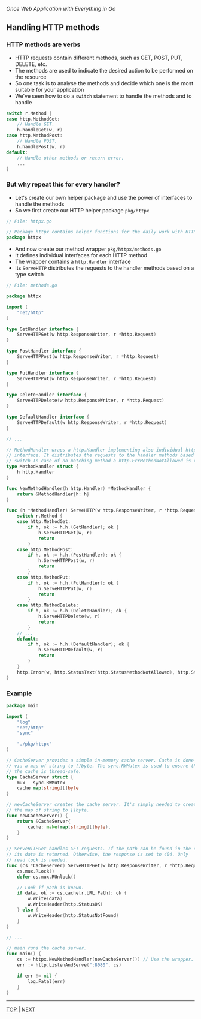 *Once Web Application with Everything in Go*

## Handling HTTP methods

### HTTP methods are verbs

* HTTP requests contain different methods, such as GET, POST, PUT, DELETE, etc.
* The methods are used to indicate the desired action to be performed on the resource
* So one task is to analyse the methods and decide which one is the most suitable for your application
* We've seen how to do a `switch` statement to handle the methods and to handle

```go
switch r.Method {
case http.MethodGet:
    // Handle GET.
    h.handleGet(w, r)
case http.MethodPost:
    // Handle POST.
    h.handlePost(w, r)
default:
    // Handle other methods or return error.
    ...
}
```

### But why repeat this for every handler?

* Let's create our own helper package and use the power of interfaces to handle the methods
* So we first create our HTTP helper package `pkg/httpx`

```go
// File: httpx.go

// Package httpx contains helper functions for the daily work with HTTP.
package httpx
``` 

* And now create our method wrapper `pkg/httpx/methods.go`
* It defines individual interfaces for each HTTP method
* The wrapper contains a `http.Handler` interface
* Its `ServeHTTP` distributes the requests to the handler methods based on a type switch

```go
// File: methods.go

package httpx

import (
    "net/http"
)

type GetHandler interface {
    ServeHTTPGet(w http.ResponseWriter, r *http.Request)
}

type PostHandler interface {
    ServeHTTPPost(w http.ResponseWriter, r *http.Request)
}

type PutHandler interface {
    ServeHTTPPut(w http.ResponseWriter, r *http.Request)
}

type DeleteHandler interface {
    ServeHTTPDelete(w http.ResponseWriter, r *http.Request)
}

type DefaultHandler interface {
    ServeHTTPDefault(w http.ResponseWriter, r *http.Request)
}

// ...

// MethodHandler wraps a http.Handler implementing also individual httpx handler
// interface. It distributes the requests to the handler methods based on a type
// switch In case of no matching method a http.ErrMethodNotAllowed is returned.
type MethodHandler struct {
    h http.Handler
}

func NewMethodHandler(h http.Handler) *MethodHandler {
    return &MethodHandler{h: h}
}

func (h *MethodHandler) ServeHTTP(w http.ResponseWriter, r *http.Request) {
    switch r.Method {
    case http.MethodGet:
        if h, ok := h.h.(GetHandler); ok {
            h.ServeHTTPGet(w, r)
            return
        }
    case http.MethodPost:
        if h, ok := h.h.(PostHandler); ok {
            h.ServeHTTPPost(w, r)
            return
        }
    case http.MethodPut:
        if h, ok := h.h.(PutHandler); ok {
            h.ServeHTTPPut(w, r)
            return
        }
    case http.MethodDelete:
        if h, ok := h.h.(DeleteHandler); ok {
            h.ServeHTTPDelete(w, r)
            return
        }
    // ...
    default:
        if h, ok := h.h.(DefaultHandler); ok {
            h.ServeHTTPDefault(w, r)
            return
        }
    }
    http.Error(w, http.StatusText(http.StatusMethodNotAllowed), http.StatusMethodNotAllowed)
}
```

### Example

```go
package main

import (
    "log"
    "net/http"
    "sync"

    "./pkg/httpx"
)

// CacheServer provides a simple in-memory cache server. Cache is done
// via a map of string to []byte. The sync.RWMutex is used to ensure that
// the cache is thread-safe.
type CacheServer struct {
    mux   sync.RWMutex
    cache map[string][]byte
}

// newCacheServer creates the cache server. It's simply needed to create
// the map of string to []byte.
func newCacheServer() {
    return &CacheServer{
        cache: make(map[string][]byte),
    }
}

// ServeHTTPGet handles GET requests. If the path can be found in the cache,
// its data is returned. Otherwise, the response is set to 404. Only
// read lock is needed.
func (cs *CacheServer) ServeHTTPGet(w http.ResponseWriter, r *http.Request) {
    cs.mux.RLock()
    defer cs.mux.RUnlock()

    // Look if path is known.
    if data, ok := cs.cache[r.URL.Path]; ok {
        w.Write(data)
        w.WriteHeader(http.StatusOK)
    } else {
        w.WriteHeader(http.StatusNotFound)
    }
}

// ...

// main runs the cache server.
func main() {
    cs := httpx.NewMethodHandler(newCacheServer()) // Use the wrapper.
    err := http.ListenAndServe(":8080", cs)

    if err != nil {
        log.Fatal(err)
    }
}
```

---

[   TOP   ](../README.md) | [   NEXT   ](crud.md)
